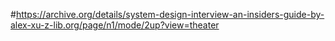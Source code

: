 #https://archive.org/details/system-design-interview-an-insiders-guide-by-alex-xu-z-lib.org/page/n1/mode/2up?view=theater
